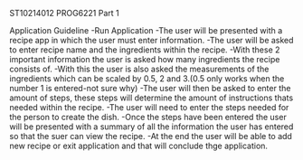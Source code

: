 ST10214012
PROG6221
Part 1

Application Guideline
-Run Application
-The user will be presented with a recipe app in which the user must enter information.
-The user will be asked to enter recipe name and the ingredients within the recipe.
-With these 2 important information the user is asked how many ingredients the recipe consists of.
-With this the user is also asked the measurements of the ingredients which can be scaled by 0.5, 2 and 3.(0.5 only works when the number 1 is entered-not sure why)
-The user will then be asked to enter the amount of steps, these steps will determine the amount of instructions thats needed within the recipe.
-The user will need to enter the steps needed for the person to create the dish.
-Once the steps have been entered the user will be presented with a summary of all the information the user has entered so that the suer can view the recipe.
-At the end the user will be able to add new recipe or exit application and that will conclude thge application.
